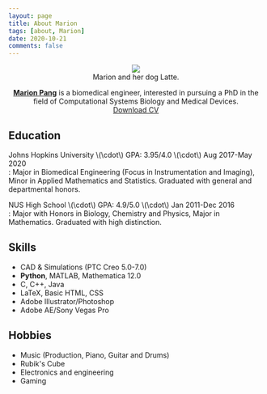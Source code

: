 ```yaml
---
layout: page
title: About Marion
tags: [about, Marion]
date: 2020-10-21
comments: false
---
```


<center><figure>
	<a href="https://gnaprs.github.io/assets/img/marion.JPG"><img src="https://gnaprs.github.io/assets/img/marion.JPG"></a>
	<figcaption>Marion and her dog Latte.</figcaption>
</figure></center>


<center><a href="http://gnaprs.github.io"><b>Marion Pang</b></a> is a biomedical engineer, interested in pursuing a PhD in the field of Computational Systems Biology and Medical Devices.</center>
<center><div markdown="0"><a href="/assets/231120_CV.pdf" class="btn btn-info" title="Download CV as PDF">Download CV</a></div></center>

## Education
Johns Hopkins University \\(\cdot\\) GPA: 3.95/4.0 \\(\cdot\\) Aug 2017-May 2020  
: Major in Biomedical Engineering (Focus in Instrumentation and Imaging), Minor in Applied Mathematics and Statistics. Graduated with general and departmental honors.

NUS High School \\(\cdot\\) GPA: 4.9/5.0 \\(\cdot\\) Jan 2011-Dec 2016  
: Major with Honors in Biology, Chemistry and Physics, Major in Mathematics.  Graduated with high distinction.

## Skills
* CAD & Simulations (PTC Creo 5.0-7.0)
* <b>Python</b>, MATLAB, Mathematica 12.0
* C, C++, Java
* LaTeX, Basic HTML, CSS
* Adobe Illustrator/Photoshop
* Adobe AE/Sony Vegas Pro

## Hobbies
* Music (Production, Piano, Guitar and Drums)
* Rubik's Cube
* Electronics and engineering
* Gaming